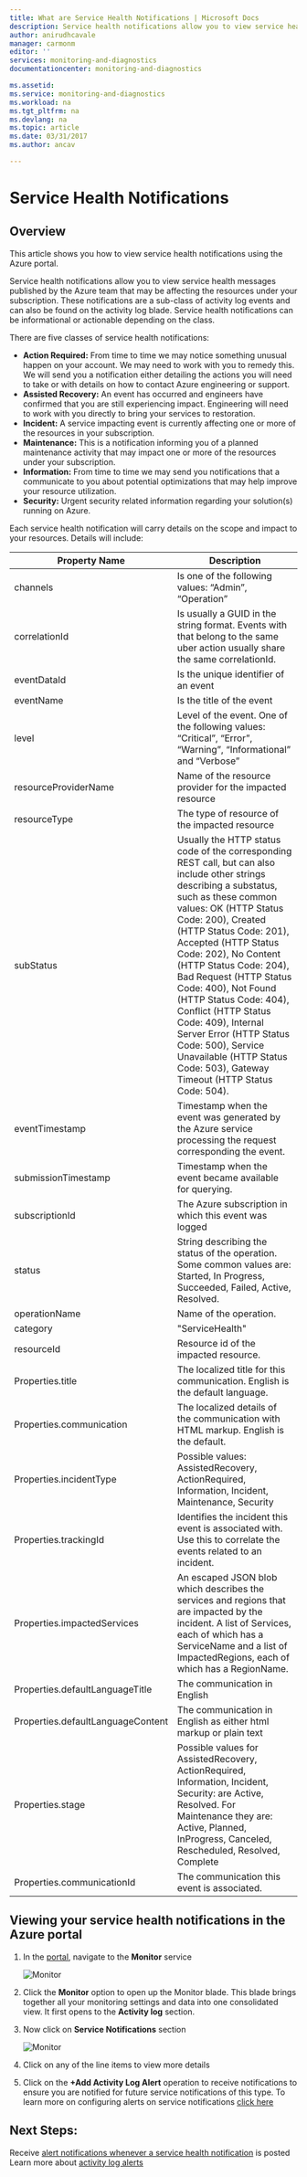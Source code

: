 ```yaml
---
title: What are Service Health Notifications | Microsoft Docs
description: Service health notifications allow you to view service health messages publish by Microsoft Azure.
author: anirudhcavale
manager: carmonm
editor: ''
services: monitoring-and-diagnostics
documentationcenter: monitoring-and-diagnostics

ms.assetid:
ms.service: monitoring-and-diagnostics
ms.workload: na
ms.tgt_pltfrm: na
ms.devlang: na
ms.topic: article
ms.date: 03/31/2017
ms.author: ancav

---
```

# Service Health Notifications
## Overview

This article shows you how to view service health notifications using the Azure portal.

Service health notifications allow you to view service health messages published by the Azure team that may be affecting the resources under your subscription. These notifications are a sub-class of activity log events and can also be found on the activity log blade. Service health notifications can be informational or actionable depending on the class.

There are five classes of service health notifications:  

- **Action Required:** From time to time we may notice something unusual happen on your account. We may need to work with you to remedy this. We will send you a notification either detailing the actions you will need to take or with details on how to contact Azure engineering or support.  
- **Assisted Recovery:** An event has occurred and engineers have confirmed that you are still experiencing impact. Engineering will need to work with you directly to bring your services to restoration.  
- **Incident:** A service impacting event is currently affecting one or more of the resources in your subscription.  
- **Maintenance:** This is a notification informing you of a planned maintenance activity that may impact one or more of the resources under your subscription.  
- **Information:** From time to time we may send you notifications that a communicate to you about potential optimizations that may help improve your resource utilization.  
- **Security:** Urgent security related information regarding your solution(s) running on Azure.

Each service health notification will carry details on the scope and impact to your resources. Details will include:

Property Name | Description
-------- | -----------
channels | Is one of the following values: “Admin”, “Operation”
correlationId | Is usually a GUID in the string format. Events with that belong to the same uber action usually share the same correlationId.
eventDataId | Is the unique identifier of an event
eventName | Is the title of the event
level | Level of the event. One of the following values: “Critical”, “Error”, “Warning”, “Informational” and “Verbose”
resourceProviderName | Name of the resource provider for the impacted resource
resourceType| The type of resource of the impacted resource
subStatus | Usually the HTTP status code of the corresponding REST call, but can also include other strings describing a substatus, such as these common values: OK (HTTP Status Code: 200), Created (HTTP Status Code: 201), Accepted (HTTP Status Code: 202), No Content (HTTP Status Code: 204), Bad Request (HTTP Status Code: 400), Not Found (HTTP Status Code: 404), Conflict (HTTP Status Code: 409), Internal Server Error (HTTP Status Code: 500), Service Unavailable (HTTP Status Code: 503), Gateway Timeout (HTTP Status Code: 504).
eventTimestamp | Timestamp when the event was generated by the Azure service processing the request corresponding the event.
submissionTimestamp | 	Timestamp when the event became available for querying.
subscriptionId | The Azure subscription in which this event was logged
status | String describing the status of the operation. Some common values are: Started, In Progress, Succeeded, Failed, Active, Resolved.
operationName | Name of the operation.
category | "ServiceHealth"
resourceId | Resource id of the impacted resource.
Properties.title | The localized title for this communication. English is the default language.
Properties.communication | The localized details of the communication with HTML markup. English is the default.
Properties.incidentType | Possible values: AssistedRecovery, ActionRequired, Information, Incident, Maintenance, Security
Properties.trackingId | Identifies the incident this event is associated with. Use this to correlate the events related to an incident.
Properties.impactedServices | An escaped JSON blob which describes the services and regions that are impacted by the incident. A list of Services, each of which has a ServiceName and a list of ImpactedRegions, each of which has a RegionName.
Properties.defaultLanguageTitle | The communication in English
Properties.defaultLanguageContent | The communication in English as either html markup or plain text
Properties.stage | Possible values for AssistedRecovery, ActionRequired, Information, Incident, Security: are Active, Resolved. For Maintenance they are: Active, Planned, InProgress, Canceled, Rescheduled, Resolved, Complete
Properties.communicationId | The communication this event is associated.


## Viewing your service health notifications in the Azure portal
1.	In the [portal](https://portal.azure.com), navigate to the **Monitor** service

    ![Monitor](./media/monitoring-service-notifications/home-monitor.png)
2.	Click the **Monitor** option to open up the Monitor blade. This blade brings together all your monitoring settings and data into one consolidated view. It first opens to the **Activity log** section.

3.	Now click on **Service Notifications** section

    ![Monitor](./media/monitoring-service-notifications/service-health-summary.png)
4.	Click on any of the line items to view more details

5. Click on the **+Add Activity Log Alert** operation to receive notifications to ensure you are notified for future service notifications of this type. To learn more on configuring alerts on service notifications [click here](monitoring-activity-log-alerts-on-service-notifications.md)

## Next Steps:
Receive [alert notifications whenever a service health notification](monitoring-activity-log-alerts-on-service-notifications.md) is posted  
Learn more about [activity log alerts](monitoring-activity-log-alerts.md)
